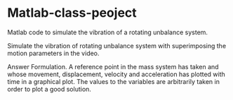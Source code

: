 # Matlab-class-peoject
Matlab code to simulate the vibration of a rotating unbalance system.

Simulate the vibration of rotating unbalance system with superimposing the motion parameters in the video.

Answer Formulation.
A reference point in the mass system has taken and whose movement, displacement, velocity and acceleration has plotted with time in a graphical plot. The values to the variables are arbitrarily taken in order to plot a good solution.
